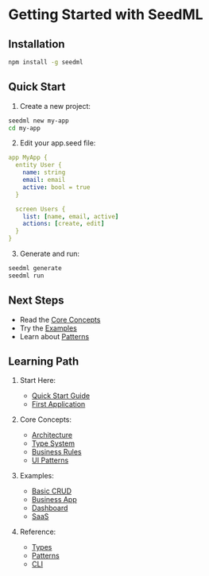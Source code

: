 # Getting Started with SeedML

## Installation

```bash
npm install -g seedml
```

## Quick Start

1. Create a new project:
```bash
seedml new my-app
cd my-app
```

2. Edit your app.seed file:
```yaml
app MyApp {
  entity User {
    name: string
    email: email
    active: bool = true
  }

  screen Users {
    list: [name, email, active]
    actions: [create, edit]
  }
}
```

3. Generate and run:
```bash
seedml generate
seedml run
```

## Next Steps

- Read the [Core Concepts](../docs/core-concepts/overview.md)
- Try the [Examples](../docs/examples/basic-crud.md)
- Learn about [Patterns](../docs/reference/patterns.md)

## Learning Path

1. Start Here:
   - [Quick Start Guide](getting-started/quick-start.md)
   - [First Application](getting-started/first-app.md)

2. Core Concepts:
   - [Architecture](core-concepts/architecture.md)
   - [Type System](core-concepts/type-system.md)
   - [Business Rules](core-concepts/business-rules.md)
   - [UI Patterns](core-concepts/ui-patterns.md)

3. Examples:
   - [Basic CRUD](examples/basic-crud.md)
   - [Business App](examples/business-app.md)
   - [Dashboard](examples/dashboard.md)
   - [SaaS](examples/saas.md)

4. Reference:
   - [Types](reference/types.md)
   - [Patterns](reference/patterns.md)
   - [CLI](reference/cli.md)
